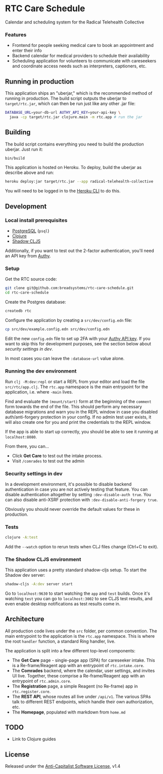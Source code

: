 # RTC Care Schedule

Calendar and scheduling system for the Radical Telehealth Collective

### Features

* Frontend for people seeking medical care to book an appointment and enter their info
* Backend calendar for medical providers to schedule their availability
* Scheduling application for volunteers to communicate with careseekers and coordinate access needs such as interpreters, captioners, etc.

## Running in production

This application ships an "uberjar," which is the recommended method of running in production. The build script outputs the uberjar to `target/rtc.jar`, which can then be run just like any other .jar file:

```sh
DATABASE_URL=your-db-url AUTHY_API_KEY=your-api-key \
  java -cp target/rtc.jar clojure.main -m rtc.app # run the jar
```

## Building

The build script contains everything you need to build the production uberjar. Just run it:

```sh
bin/build
```

This application is hosted on Heroku. To deploy, build the uberjar as describe above and run:

```sh
heroku deploy:jar target/rtc.jar --app radical-telehealth-collective
```

You will need to be logged in to the [Heroku CLI](https://devcenter.heroku.com/articles/heroku-cli) to do this.

## Development

### Local install prerequisites

* [PostgreSQL](https://www.postgresql.org/docs/9.4/tutorial-install.html) (`psql`)
* [Clojure](https://clojure.org/guides/getting_started)
* [Shadow CLJS](https://shadow-cljs.github.io/docs/UsersGuide.html#_standalone_via_code_npm_code)

Additionally, if you want to test out the 2-factor authentication, you'll need an API key from [Authy](https://www.twilio.com/docs/authy/api).

### Setup

Get the RTC source code:

```sh
git clone git@github.com:breadsystems/rtc-care-schedule.git
cd rtc-care-schedule
```

Create the Postgres database:

```sh
createdb rtc
```

Configure the application by creating a `src/dev/config.edn` file:

```sh
cp src/dev/example.config.edn src/dev/config.edn
```

Edit the new `config.edn` file to set up 2FA with your [Authy API key](https://www.twilio.com/docs/authy/api#authy-api-keys). If you want to skip this for development purposes, see the section below about *security settings in dev*.

In most cases you can leave the `:database-url` value alone.

### Running the dev environment

Run `clj -M:dev:repl` or start a REPL from your editor and load the file `src/rtc/app.clj`. The `rtc.app` namespace is the main entrypoint for the application, i.e. where `-main` lives.

Find and evaluate the `(mount/start)` form at the beginning of the `comment` form towards the end of the file. This should perform any necessary database migrations and warn you in the REPL window in case you disabled auth/anti-forgery protection in your config. If no admin test user exists, it will also create one for you and print the credentials to the REPL window.

If the app is able to start up correctly, you should be able to see it running at `localhost:8080`.

From there, you can...

* Click **Get Care** to test out the intake process.
* Visit `/comrades` to test out the admin

### Security settings in dev

In a development environment, it's possible to disable backend authentication in case you are not actively testing that feature. You can disable authentication altogether by setting `:dev-disable-auth true`. You can also disable anti-XSRF protection with `:dev-disable-anti-forgery true`.

Obviously you should never override the default values for these in production.

### Tests

```sh
clojure -A:test
```

Add the `--watch` option to rerun tests when CLJ files change (Ctrl+C to exit).

### The Shadow CLJS environment

This application uses a pretty standard shadow-cljs setup. To start the Shadow dev server:

```sh
shadow-cljs -A:dev server start
```

Go to `localhost:9630` to start watching the `app` and `test` builds. Once it's watching `test` you can go to `localhost:3002` to see CLJS test results, and even enable desktop notifications as test results come in.

## Architecture

All production code lives under the `src` folder, per common convention. The main entrypoint to the application is the `rtc.app` namespace. This is where the root `handler` function, a standard Ring handler, live.

The application is split into a few different top-level components:

* The **Get Care** page - single-page app (SPA) for careseeker intake. This is a Re-frame/Reagent app with an entrypoint of `rtc.intake.core`.
* The **Comrades** backend, where the calendar, user settings, and invites UI live. Together, these comprise a Re-frame/Reagent app with an entrypoint of `rtc.admin.core`.
* The **Registration** page, a simple Reagent (no Re-frame) app in `rtc.register.core`.
* The **REST API**, whose routes all live under `/api/v1`. The various SPAs talk to different REST endpoints, which handle their own authorization, etc.
* The **Homepage**, populated with markdown from `home.md`

## TODO

* Link to Clojure guides

## License

Released under the [Anti-Capitalist Software License](https://anticapitalist.software/), v1.4
